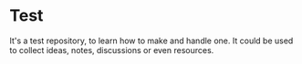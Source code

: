 # Test
It's a test repository, to learn how to make and handle one. It could be used to collect ideas, notes, discussions or even resources.
